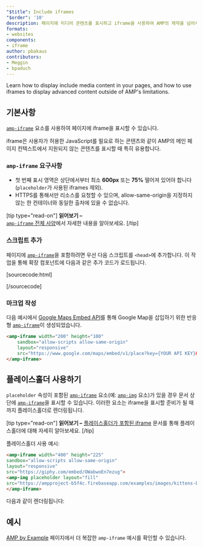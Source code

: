 ```yaml
---
"$title": Include iframes
"$order": '10'
description: 페이지에 미디어 콘텐츠를 표시하고 iframe을 사용하여 AMP의 제약을 넘어서는 고급 콘텐츠를 표시하는 방법을 자세히 알아보세요.
formats:
- websites
components:
- iframe
author: pbakaus
contributors:
- Meggin
- bpaduch
---
```


Learn how to display include media content in your pages, and how to use iframes to display advanced content outside of AMP's limitations.

## 기본사항

[`amp-iframe`](../../../../documentation/components/reference/amp-iframe.md) 요소를 사용하여 페이지에 iframe을 표시할 수 있습니다.

iframe은 사용자가 허용한 JavaScript를 필요로 하는 콘텐츠와 같이 AMP의 메인 페이지 컨텍스트에서 지원되지 않는 콘텐츠를 표시할 때 특히 유용합니다.

### `amp-iframe` 요구사항

- 첫 번째 표시 영역은 상단에서부터 최소 **600px** 또는 **75%** 떨어져 있어야 합니다(<a><code>placeholder</code></a>가 사용된 iframes 제외).
- HTTPS를 통해서만 리소스를 요청할 수 있으며, allow-same-origin을 지정하지 않는 한 컨테이너와 동일한 출처에 있을 수 없습니다.

[tip type="read-on"] <strong>읽어보기 –</strong> <br> [`amp-iframe` 전체 사양](../../../../documentation/components/reference/amp-iframe.md)에서 자세한 내용을 알아보세요. [/tip]

### 스크립트 추가

페이지에 [`amp-iframe`](../../../../documentation/components/reference/amp-iframe.md)을 포함하려면 우선 다음 스크립트를 `<head>`에 추가합니다. 이 작업을 통해 확장 컴포넌트에 다음과 같은 추가 코드가 로드됩니다.

[sourcecode:html]
<script async custom-element="amp-iframe"
  src="https://cdn.ampproject.org/v0/amp-iframe-0.1.js"></script>
[/sourcecode]

### 마크업 작성

다음 예시에서 <a class="" href="https://developers.google.com/maps/documentation/embed/get-started">Google Maps Embed API</a>를 통해 Google Map을 삽입하기 위한 반응형 [`amp-iframe`](../../../../documentation/components/reference/amp-iframe.md)이 생성되었습니다.

```html
<amp-iframe width="200" height="100"
    sandbox="allow-scripts allow-same-origin"
    layout="responsive"
    src="https://www.google.com/maps/embed/v1/place?key={YOUR API KEY}&q=europe">
</amp-iframe>
```

## 플레이스홀더 사용하기 <a name="using-placeholders"></a>

<code>placeholder</code> 속성이 포함된 [`amp-iframe`](../../../../documentation/components/reference/amp-iframe.md) 요소(예: [`amp-img`](../../../../documentation/components/reference/amp-img.md) 요소)가 있을 경우 문서 상단에 [`amp-iframe`](../../../../documentation/components/reference/amp-iframe.md)을 표시할 수 있습니다. 이러한 요소는 iframe을 표시할 준비가 될 때까지 플레이스홀더로 렌더링됩니다.

[tip type="read-on"] <strong>읽어보기 –</strong> [플레이스홀더가 포함된 iframe](../../../../documentation/components/reference/amp-iframe.md#iframe-with-placeholder) 문서를 통해 플레이스홀더에 대해 자세히 알아보세요. [/tip]

플레이스홀더 사용 예시:

```html
<amp-iframe width="400" height="225"
sandbox="allow-scripts allow-same-origin"
layout="responsive"
src="https://giphy.com/embed/OWabwoEn7ezug">
<amp-img placeholder layout="fill"
src="https://ampproject-b5f4c.firebaseapp.com/examples/images/kittens-biting.jpg"></amp-img>
</amp-iframe>
```

다음과 같이 렌더링됩니다:

<amp-iframe width="400" height="225" sandbox="allow-scripts allow-same-origin" layout="responsive" src="https://giphy.com/embed/OWabwoEn7ezug"><amp-img placeholder layout="fill" src="https://ampproject-b5f4c.firebaseapp.com/examples/images/kittens-biting.jpg"></amp-img></amp-iframe>

## 예시

<a class="" href="https://gitlocalize.com/repo/4863/ko/pages/content/amp-dev/documentation/examples/documentation/amp-iframe.html">AMP by Example</a> 페이지에서 더 복잡한 <a><code>amp-iframe</code></a> 예시를 확인할 수 있습니다.
